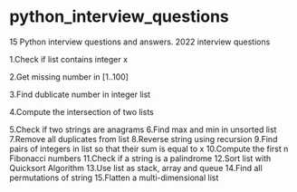 # python_interview_questions

15 Python interview questions and answers.
2022 interview questions

1.Check if list contains integer x

2.Get missing number in [1..100]

3.Find dublicate number in integer list

4.Compute the intersection of two lists

5.Check if two strings are anagrams
6.Find max and min in unsorted list
7.Remove all duplicates from list
8.Reverse string using recursion
9.Find pairs of integers in list so that their sum is equal to x
10.Compute the first n Fibonacci numbers
11.Check if a string is a palindrome
12.Sort list with Quicksort Algorithm
13.Use list as stack, array and queue
14.Find all permutations of string
15.Flatten a multi-dimensional list
